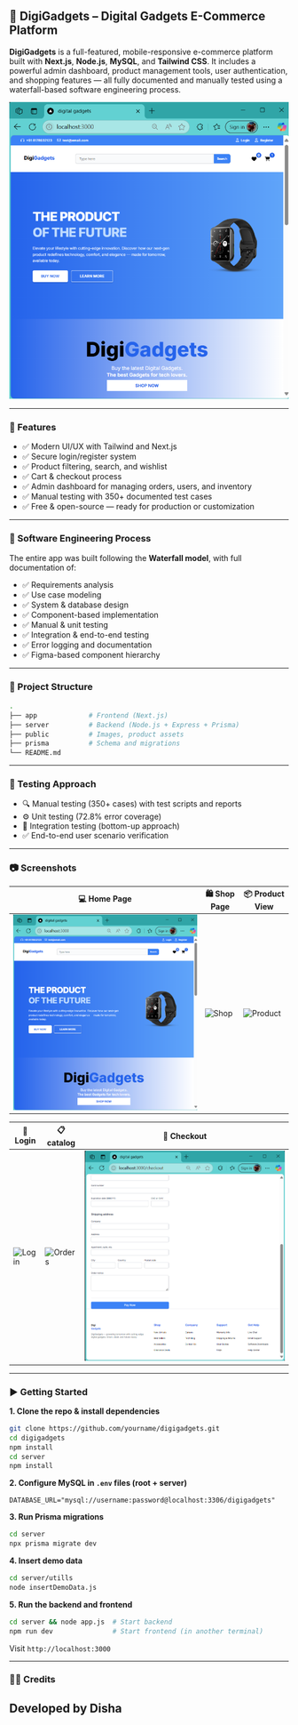 ## 🛒 DigiGadgets – Digital Gadgets E-Commerce Platform

**DigiGadgets** is a full-featured, mobile-responsive e-commerce platform built with **Next.js**, **Node.js**, **MySQL**, and **Tailwind CSS**. It includes a powerful admin dashboard, product management tools, user authentication, and shopping features — all fully documented and manually tested using a waterfall-based software engineering process.

![DigiGadgets Home Page](./public/homepage.png)

---

### 🚀 Features

* ✅ Modern UI/UX with Tailwind and Next.js
* ✅ Secure login/register system
* ✅ Product filtering, search, and wishlist
* ✅ Cart & checkout process
* ✅ Admin dashboard for managing orders, users, and inventory
* ✅ Manual testing with 350+ documented test cases
* ✅ Free & open-source — ready for production or customization

---

### 📘 Software Engineering Process

The entire app was built following the **Waterfall model**, with full documentation of:

* ✅ Requirements analysis
* ✅ Use case modeling
* ✅ System & database design
* ✅ Component-based implementation
* ✅ Manual & unit testing
* ✅ Integration & end-to-end testing
* ✅ Error logging and documentation
* ✅ Figma-based component hierarchy
---

### 📁 Project Structure

```bash
.
├── app             # Frontend (Next.js)
├── server          # Backend (Node.js + Express + Prisma)
├── public          # Images, product assets
├── prisma          # Schema and migrations
└── README.md
```

---

### 🧪 Testing Approach

* 🔍 Manual testing (350+ cases) with test scripts and reports
* ⚙️ Unit testing (72.8% error coverage)
* 🔁 Integration testing (bottom-up approach)
* ✅ End-to-end user scenario verification
---

### 📷 Screenshots

| 💻 Home Page                             | 🛍️ Shop Page                            | 📦 Product View                                |
| ---------------------------------------- | ---------------------------------------- | ---------------------------------------------- |
| ![Home](./public/homepage.png) | ![Shop](.public/shop.png) | ![Product](.public/featured.png) |

| 🔐 Login                                   | 📋 catalog                            | 🛒 Checkout                                      |
| ------------------------------------------ | -------------------------------------------- | ------------------------------------------------ |
| ![Login](.public/login.png) | ![Orders](.public/catalog.png) | ![Checkout](./public/chechout.png) |

---

### ▶️ Getting Started

**1. Clone the repo & install dependencies**

```bash
git clone https://github.com/yourname/digigadgets.git
cd digigadgets
npm install
cd server
npm install
```

**2. Configure MySQL in `.env` files (root + server)**

```env
DATABASE_URL="mysql://username:password@localhost:3306/digigadgets"
```

**3. Run Prisma migrations**

```bash
cd server
npx prisma migrate dev
```

**4. Insert demo data**

```bash
cd server/utills
node insertDemoData.js
```

**5. Run the backend and frontend**

```bash
cd server && node app.js  # Start backend
npm run dev               # Start frontend (in another terminal)
```

Visit `http://localhost:3000`

---

### 🧑‍💻 Credits
Developed by **Disha**
---

